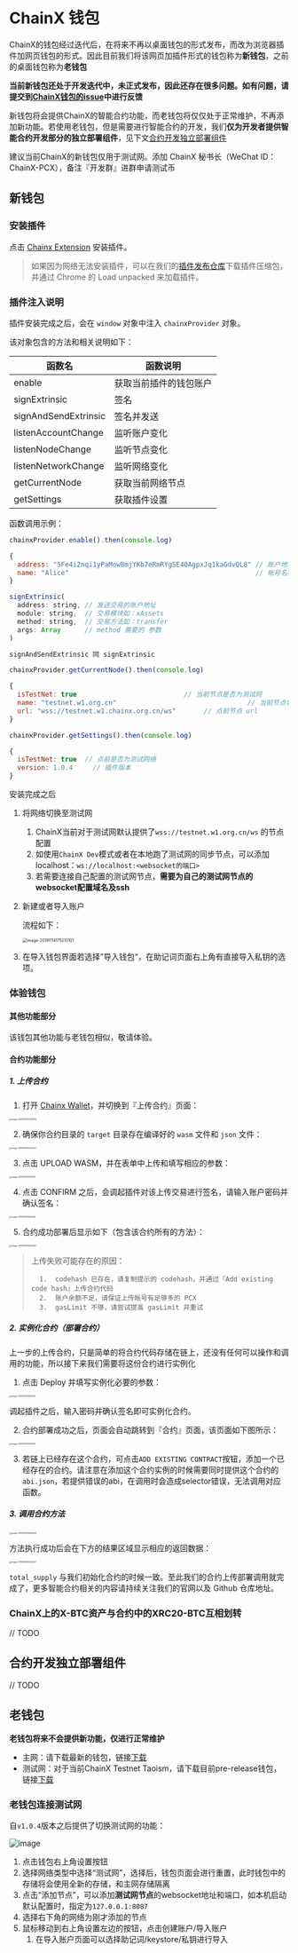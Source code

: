 # ChainX 钱包

ChainX的钱包经过迭代后，在将来不再以桌面钱包的形式发布，而改为浏览器插件加网页钱包的形式。因此目前我们将该网页加插件形式的钱包称为**新钱包**，之前的桌面钱包称为**老钱包**

**当前新钱包还处于开发迭代中，未正式发布，因此还存在很多问题。如有问题，请提交到[ChainX钱包的issue](https://github.com/chainx-org/chainx-wallet/issues)中进行反馈**

新钱包将会提供ChainX的智能合约功能，而老钱包将仅仅处于正常维护，不再添加新功能。若使用老钱包，但是需要进行智能合约的开发，我们**仅为开发者提供智能合约开发部分的独立部署组件**，见下文[合约开发独立部署组件](#合约开发独立部署组件)

建议当前ChainX的新钱包仅用于测试网。添加 ChainX 秘书长（WeChat ID：ChainX-PCX），备注『开发群』进群申请测试币

## 新钱包

### 安装插件

点击 [Chainx Extension](https://chrome.google.com/webstore/detail/chainx-extension/dffjlgnecfafjfmkknpipapcbgajflge) 安装插件。

> 如果因为网络无法安装插件，可以在我们的[插件发布仓库](https://github.com/chainx-org/chainx-extension-release)下载插件压缩包，并通过 Chrome 的 Load unpacked 来加载插件。

### 插件注入说明

插件安装完成之后，会在 `window` 对象中注入 `chainxProvider` 对象。

该对象包含的方法和相关说明如下：

|  函数名 | 函数说明  |
|  ----  | ----  |
| enable | 获取当前插件的钱包账户 |
| signExtrinsic | 签名 |
| signAndSendExtrinsic | 签名并发送 |
| listenAccountChange | 监听账户变化 |
| listenNodeChange | 监听节点变化 |
| listenNetworkChange | 监听网络变化 |
| getCurrentNode | 获取当前网络节点 |
| getSettings | 获取插件设置 |

函数调用示例：

``` javascript
chainxProvider.enable().then(console.log)

{
  address: "5Fe4i2nqi1yPaMowBmjYKb7eRmRYgSE4QAgpxJq1kaGdvQL8" // 账户地址
  name: "Alice"                                               // 帐号名称
}
```

``` javascript
signExtrinsic(
  address: string, // 发送交易的账户地址
  module: string,  // 交易模块如：xAssets
  method: string,  // 交易方法如：transfer
  args: Array      // method 需要的 参数
)

signAndSendExtrinsic 同 signExtrinsic
```

``` javascript
chainxProvider.getCurrentNode().then(console.log)

{
  isTestNet: true                           // 当前节点是否为测试网
  name: "testnet.w1.org.cn"									// 当前节点名称
  url: "wss://testnet.w1.chainx.org.cn/ws"       // 点前节点 url
}
```

``` javascript
chainxProvider.getSettings().then(console.log)

{
  isTestNet: true  // 点前是否为测试网络
  version: 1.0.4	 // 插件版本
}
```

安装完成之后

1. 将网络切换至测试网

   1.	ChainX当前对于测试网默认提供了`wss://testnet.w1.org.cn/ws` 的节点配置
   2.	如使用`ChainX Dev`模式或者在本地跑了测试网的同步节点，可以添加localhost：`ws://localhost:<websocket的端口>`
   3.	若需要连接自己配置的测试网节点，**需要为自己的测试网节点的websocket配置域名及ssh**

2. 新建或者导入账户

   流程如下：

   <img src="images/contract-frontend/image-20191114175210101.png" alt="image-20191114175210101" style="zoom:50%;" />

3.	在导入钱包界面若选择”导入钱包“，在助记词页面右上角有直接导入私钥的选项。

### 体验钱包

#### 其他功能部分

该钱包其他功能与老钱包相似，敬请体验。

#### 合约功能部分

##### 1. 上传合约

1.	打开 [Chainx Wallet](https://dapps.chainx.org.cn/)，并切换到『上传合约』页面：

<img src="images/contract-frontend/image-20191114150242636.png" alt="image-20191114150242636" style="zoom: 25%;" />

2.	确保你合约目录的 `target` 目录存在编译好的 `wasm` 文件和 `json` 文件：

<img src="images/contract-frontend/image-20191114120447447.png" alt="image-20191114120447447" style="zoom:25%;" />

3.	点击 UPLOAD WASM，并在表单中上传和填写相应的参数：

<img src="images/contract-frontend/image-20191114150517915.png" alt="image-20191114150517915" style="zoom:25%;" />

4.	点击 CONFIRM 之后，会调起插件对该上传交易进行签名，请输入账户密码并确认签名：

<img src="images/contract-frontend/image-20191114151019208.png" alt="image-20191114151019208" style="zoom:25%;" />

5.	合约成功部署后显示如下（包含该合约所有的方法）：

<img src="images/contract-frontend/image-20191114151322439.png" alt="image-20191114151322439" style="zoom:25%;" />

>	上传失败可能存在的原因：
>
>		1.	codehash 已存在，请复制提示的 codehash，并通过『Add existing code hash』上传合约代码
>	 	2.	账户余额不足，请保证上传帐号有足够多的 PCX
>	 	3.	gasLimit 不够，请尝试提高 gasLimit 并重试

##### 2. 实例化合约（部署合约）

上一步的上传合约，只是简单的将合约代码存储在链上，还没有任何可以操作和调用的功能，所以接下来我们需要将这份合约进行实例化


1.	点击 Deploy 并填写实例化必要的参数：

<img src="images/contract-frontend/image-20191114152810561.png" alt="image-20191114152810561" style="zoom:25%;" />

调起插件之后，输入密码并确认签名即可实例化合约。

2.	合约部署成功之后，页面会自动跳转到『合约』页面，该页面如下图所示：

<img src="images/contract-frontend/image-20191114154411579.png" alt="image-20191114154411579" style="zoom:25%;" />

3. 若链上已经存在这个合约，可点击`ADD EXISTING CONTRACT`按钮，添加一个已经存在的合约。请注意在添加这个合约实例的时候需要同时提供这个合约的`abi.json`，若提供错误的abi，在调用时会造成selector错误，无法调用对应函数。

##### 3. 调用合约方法

<img src="images/contract-frontend/image-20191114155829408.png" alt="image-20191114155829408" style="zoom:25%;" />

方法执行成功后会在下方的结果区域显示相应的返回数据：

<img src="images/contract-frontend/image-20191114160022577.png" alt="image-20191114160022577" style="zoom:25%;" />

`total_supply` 与我们初始化合约的时候一致。至此我们的合约上传部署调用就完成了，更多智能合约相关的内容请持续关注我们的官网以及 Github 仓库地址。

### ChainX上的X-BTC资产与合约中的XRC20-BTC互相划转

// TODO 

## 合约开发独立部署组件

// TODO

## 老钱包

**老钱包将来不会提供新功能，仅进行正常维护**

* 主网：请下载最新的钱包，链接[下载](https://github.com/chainx-org/chainx-wallet/releases)
* 测试网：对于当前ChainX Testnet Taoism，请下载目前pre-release钱包，链接[下载](https://github.com/chainx-org/chainx-wallet/releases/tag/v1.0.10)

### 老钱包连接测试网

自`v1.0.4`版本之后提供了切换测试网的功能：

![image](https://user-images.githubusercontent.com/5023721/62120182-ae257c00-b2f3-11e9-9e5e-b2c1e65ee0f1.png)

1. 点击钱包右上角设置按钮
2. 选择网络类型中选择“测试网”，选择后，钱包页面会进行重置，此时钱包中的存储将会使用全新的存储，和主网存储隔离
3. 点击“添加节点”，可以添加**测试网节点**的websocket地址和端口，如本机启动默认配置时，指定为`127.0.0.1:8087`
4. 选择右下角的网络为刚才添加的节点
5. 鼠标移动到右上角设置左边的按钮，点击创建账户/导入账户
   1. 在导入账户页面可以选择助记词/keystore/私钥进行导入